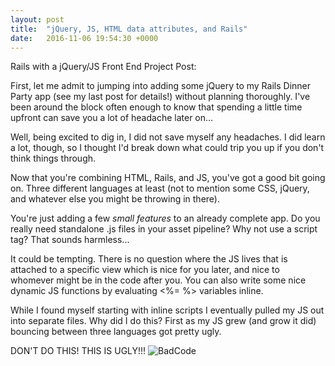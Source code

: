 ```yaml
---
layout: post
title:  "jQuery, JS, HTML data attributes, and Rails"
date:   2016-11-06 19:54:30 +0000
---
```


Rails with a jQuery/JS Front End Project Post:

First, let me admit to jumping into adding some jQuery to my Rails Dinner Party app (see my last post for details!) without planning thoroughly. I've been around the block often enough to know that spending a little time upfront can save you a lot of headache later on... 

Well, being excited to dig in, I did not save myself any headaches. I did learn a lot, though, so I thought I'd break down what could trip you up if you don't think things through.

Now that you're combining HTML, Rails, and JS, you've got a good bit going on. Three different languages at least (not to mention some CSS, jQuery, and whatever else you might be throwing in there). 

You're just adding a few *small features* to an already complete app. Do you really need standalone .js files in your asset pipeline? Why not use a script tag? That sounds harmless...

It could be tempting. There is no question where the JS lives that is attached to a specific view which is nice for you later, and nice to whomever might be in the code after you. You can also write some nice dynamic JS functions by evaluating <%= %> variables inline. 

While I found myself starting with inline scripts I eventually pulled my JS out into separate files. Why did I do this? First as my JS grew (and grow it did) bouncing between three languages got pretty ugly.

DON'T DO THIS! THIS IS UGLY!!!
![BadCode](https://dl.dropboxusercontent.com/u/455813290/Blog%20Images/11-6-2016/Screen%20Shot%202016-11-06%20at%202.51.13%20PM.png)




